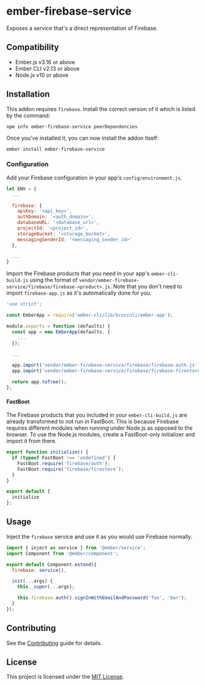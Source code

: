 ember-firebase-service
==============================================================================

Exposes a service that's a direct representation of Firebase.


Compatibility
------------------------------------------------------------------------------

* Ember.js v3.16 or above
* Ember CLI v2.13 or above
* Node.js v10 or above


Installation
------------------------------------------------------------------------------

This addon requires `firebase`. Install the correct version of it which is listed by the command:

```
npm info ember-firebase-service peerDependencies
```

Once you've installed it, you can now install the addon itself:

```
ember install ember-firebase-service
```

### Configuration

Add your Firebase configuration in your app's `config/environment.js`.

```javascript
let ENV = {
  ...

  firebase: {
    apiKey: '<api_key>',
    authDomain: '<auth_domain>',
    databaseURL: '<database_url>',
    projectId: '<project_id>',
    storageBucket: '<storage_bucket>',
    messagingSenderId: '<messaging_sender_id>'
  },

  ...
}
```

Import the Firebase products that you need in your app's `ember-cli-build.js` using the format of `vendor/ember-firebase-service/firebase/firebase-<product>.js`. Note that you don't need to import `firebase-app.js` as it's automatically done for you.

```javascript
'use strict';

const EmberApp = require('ember-cli/lib/broccoli/ember-app');

module.exports = function (defaults) {
  const app = new EmberApp(defaults, {
    ...
  });

  ...

  app.import('vendor/ember-firebase-service/firebase/firebase-auth.js');
  app.import('vendor/ember-firebase-service/firebase/firebase-firestore.js');

  return app.toTree();
};
```

#### FastBoot

The Firebase products that you included in your `ember-cli-build.js` are already transformed to not run in FastBoot. This is because Firebase requires different modules when running under Node.js as opposed to the browser. To use the Node.js modules, create a FastBoot-only initializer and import it from there.

```javascript
export function initialize() {
  if (typeof FastBoot !== 'undefined') {
    FastBoot.require('firebase/auth');
    FastBoot.require('firebase/firestore');
  }
}

export default {
  initialize
};
```

Usage
------------------------------------------------------------------------------

Inject the `firebase` service and use it as you would use Firebase normally.

```javascript
import { inject as service } from '@ember/service';
import Component from '@ember/component';

export default Component.extend({
  firebase: service(),

  init(...args) {
    this._super(...args);

    this.firebase.auth().signInWithEmailAndPassword('foo', 'bar');
  }
});
```

Contributing
------------------------------------------------------------------------------

See the [Contributing](CONTRIBUTING.md) guide for details.


License
------------------------------------------------------------------------------

This project is licensed under the [MIT License](LICENSE.md).
